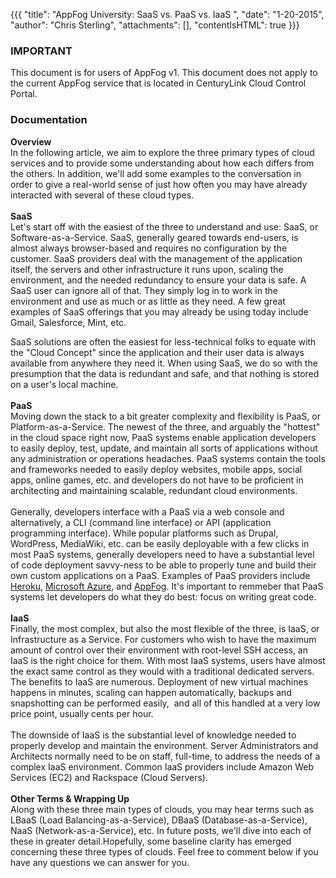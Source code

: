 {{{
  "title": "AppFog University: SaaS vs. PaaS vs. IaaS ",
  "date": "1-20-2015",
  "author": "Chris Sterling",
  "attachments": [],
  "contentIsHTML": true
}}}

### IMPORTANT

This document is for users of AppFog v1. This document does not apply to the current AppFog service that is located in CenturyLink Cloud Control Portal.

### Documentation


<p><strong>Overview<br /> </strong>In the following article, we aim to explore the three primary types of cloud services and to provide some understanding about how each differs from the others. In addition, we'll add some examples to the conversation in order to give a real-world sense of just how often you may have already interacted with several of these cloud types.<br /> <strong><br /> SaaS<br /> </strong>Let's start off with the easiest of the three to understand and use: SaaS, or Software-as-a-Service. SaaS, generally geared towards end-users, is almost always browser-based and requires no configuration by the customer. SaaS providers deal with the management of the application itself, the servers and other infrastructure it runs upon, scaling the environment, and the needed redundancy to ensure your data is safe. A SaaS user can ignore all of that. They simply log in to work in the environment and use as much or as little as they need. A few great examples of SaaS offerings that you may already be using today include Gmail, Salesforce, Mint, etc.</p>
<div>SaaS solutions are often the easiest for less-technical folks to equate with the "Cloud Concept" since the application and their user data is always available from anywhere they need it. When using SaaS, we do so with the presumption that the data is redundant and safe, and that nothing is stored on a user's local machine.<br /> <strong><br /> PaaS<br /> </strong>Moving down the stack to a bit greater complexity and flexibility is PaaS, or Platform-as-a-Service. The newest of the three, and arguably the "hottest" in the cloud space right now, PaaS systems enable application developers to easily deploy, test, update, and maintain all sorts of applications without any administration or operations headaches. PaaS systems contain the tools and frameworks needed to easily deploy websites, mobile apps, social apps, online games, etc. and developers do not have to be proficient in architecting and maintaining scalable, redundant cloud environments.<br /> <strong><br /> </strong>Generally, developers interface with a PaaS via a web console and alternatively, a CLI (command line interface) or API (application programming interface). While popular platforms such as Drupal, WordPress, MediaWiki, etc. can be easily deployable with a few clicks in most PaaS systems, generally developers need to have a substantial level of code deployment savvy-ness to be able to properly tune and build their own custom applications on a PaaS. Examples of PaaS providers include <a href="http://heroku.com">Heroku</a>, <a href="http://windowsazure.com">Microsoft Azure</a>, and <a href="http://appfog.com">AppFog</a>. It's important to remmeber that PaaS systems let developers do what they do best: focus on writing great code.<br /> <strong><br /> IaaS<br /> </strong>Finally, the most complex, but also the most flexible of the three, is IaaS, or Infrastructure as a Service. For customers who wish to have the maximum amount of control over their environment with root-level SSH access, an IaaS is the right choice for them. With most IaaS systems, users have almost the exact same control as they would with a traditional dedicated servers. The benefits to IaaS are numerous. Deployment of new virtual machines happens in minutes, scaling can happen automatically, backups and snapshotting can be performed easily,  and all of this handled at a very low price point, usually cents per hour.<br /> <strong><br /> </strong>The downside of IaaS is the substantial level of knowledge needed to properly develop and maintain the environment. Server Administrators and Architects normally need to be on staff, full-time, to address the needs of a complex IaaS environment. Common IaaS providers include Amazon Web Services (EC2) and Rackspace (Cloud Servers).<br /> <strong><br /> Other Terms &amp; Wrapping Up<br /> </strong>Along with these three main types of clouds, you may hear terms such as LBaaS (Load Balancing-as-a-Service), DBaaS (Database-as-a-Service), NaaS (Network-as-a-Service), etc. In future posts, we'll dive into each of these in greater detail.Hopefully, some baseline clarity has emerged concerning these three types of clouds. Feel free to comment below if you have any questions we can answer for you.<br /> </div>
